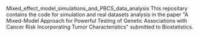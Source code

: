 Mixed_effect_model_simulations_and_PBCS_data_analysis
This repositary contains the code for simulation and real datasets analysis in the paper "A Mixed-Model Approach for Powerful Testing of Genetic Associations with Cancer Risk Incorporating Tumor Characteristics" submitted to Biostatistics.
